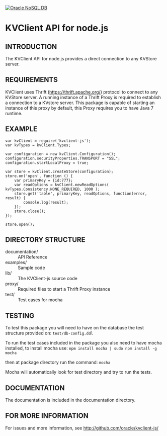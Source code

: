 [![Oracle NoSQL DB](http://www.oracle.com/ocom/groups/public/@otn/documents/webcontent/1876686.jpg)](http://www.oracle.com/technetwork/database/database-technologies/nosqldb/overview/index.html)
# KVClient API for node.js

## INTRODUCTION
The KVClient API for node.js provides a direct connection to any KVStore server. 

## REQUIREMENTS
KVClient uses Thrift (https://thrift.apache.org/) protocol to connect to any KVStore server. A running instance
of a Thrift Proxy is required to establish a connection to a KVstore server. This package is capable of 
starting an instance of this proxy by default, this Proxy requires you to have Java 7 runtime. 

## EXAMPLE
```
var kvClient = require('kvclient-js');
var kvTypes = kvClient.Types;

var configuration = new kvClient.Configuration();
configuration.securityProperties.TRANSPORT = "SSL";
configuration.startLocalProxy = true;

var store = kvClient.createStore(configuration);
store.on('open', function () {
    var primaryKey = {id:777};
    var readOptions = kvClient.newReadOptions( kvTypes.Consistency.NONE_REQUIRED, 1000 );
    store.get('table', primaryKey, readOptions, function(error, result) {
        console.log(result);
    });
    store.close();
});

store.open();

```

## DIRECTORY STRUCTURE
<dl compact>
 <dt> documentation/   <dd>      API Reference
 <dt> examples/        <dd>      Sample code
 <dt> lib/             <dd>      The KVClient-js source code
 <dt> proxy/           <dd>      Required files to start a Thrift Proxy instance
 <dt> test/            <dd>      Test cases for mocha
</dl>

## TESTING
To test this package you will need to have on the database the test structure provided on:
```test/db-config.ddl ```

To run the test cases included in the package you also need to have mocha installed, to install mocha use:
```npm install mocha | sudo npm install -g mocha ``` 

then at package directory run the command:
```mocha ```

Mocha will automatically look for test directory and try to run the tests.

## DOCUMENTATION
The documentation is included in the documentation directory. 

## FOR MORE INFORMATION
For issues and more information, see http://github.com/oracle/kvclient-js/

